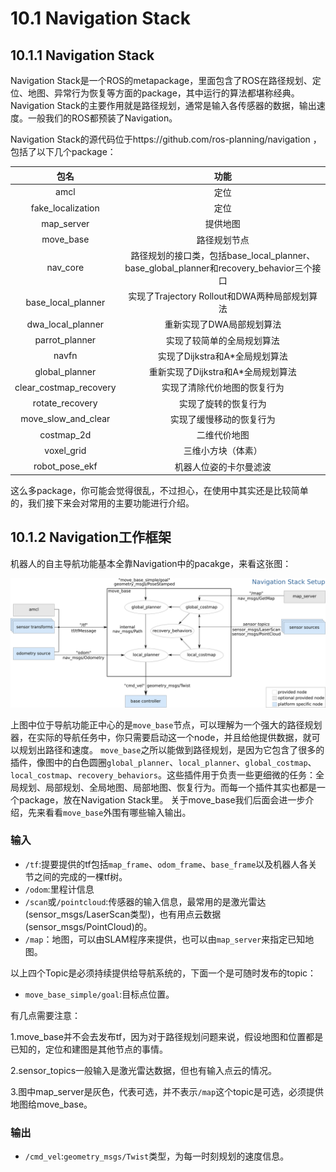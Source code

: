 # 10.1 Navigation Stack

## 10.1.1 Navigation Stack
Navigation Stack是一个ROS的metapackage，里面包含了ROS在路径规划、定位、地图、异常行为恢复等方面的package，其中运行的算法都堪称经典。Navigation Stack的主要作用就是路径规划，通常是输入各传感器的数据，输出速度。一般我们的ROS都预装了Navigation。

Navigation Stack的源代码位于https://github.com/ros-planning/navigation ，包括了以下几个package：

|    包名    | 功能 |
| :------:   | :------:           |
| amcl           |   定位 |
| fake_localization               |   定位 |
| map_server   |  提供地图  |
| move_base   |  路径规划节点 |
| nav_core    |   路径规划的接口类，包括base_local_planner、base_global_planner和recovery_behavior三个接口 |
| base_local_planner      |  实现了Trajectory Rollout和DWA两种局部规划算法 |
| dwa_local_planner| 重新实现了DWA局部规划算法|
| parrot_planner| 实现了较简单的全局规划算法|
| navfn| 实现了Dijkstra和A*全局规划算法|
| global_planner| 重新实现了Dijkstra和A*全局规划算法|
| clear_costmap_recovery| 实现了清除代价地图的恢复行为|
| rotate_recovery| 实现了旋转的恢复行为|
| move_slow_and_clear| 实现了缓慢移动的恢复行为|
| costmap_2d| 二维代价地图|
| voxel_grid| 三维小方块（体素）|
| robot_pose_ekf|机器人位姿的卡尔曼滤波|

这么多package，你可能会觉得很乱，不过担心，在使用中其实还是比较简单的，我们接下来会对常用的主要功能进行介绍。

## 10.1.2 Navigation工作框架
机器人的自主导航功能基本全靠Navigation中的pacakge，来看这张图：

![slam_gmapping](/pics/navigation.png)

上图中位于导航功能正中心的是`move_base`节点，可以理解为一个强大的路径规划器，在实际的导航任务中，你只需要启动这一个node，并且给他提供数据，就可以规划出路径和速度。
`move_base`之所以能做到路径规划，是因为它包含了很多的插件，像图中的白色圆圈`global_planner`、`local_planner`、`global_costmap`、`local_costmap`、`recovery_behaviors`。这些插件用于负责一些更细微的任务：全局规划、局部规划、全局地图、局部地图、恢复行为。而每一个插件其实也都是一个package，放在Navigation Stack里。
关于move_base我们后面会进一步介绍，先来看看`move_base`外围有哪些输入输出。

### 输入
* `/tf`:提要提供的tf包括`map_frame`、`odom_frame`、`base_frame`以及机器人各关节之间的完成的一棵tf树。
* `/odom`:里程计信息
* `/scan`或`/pointcloud`:传感器的输入信息，最常用的是激光雷达(sensor_msgs/LaserScan类型)，也有用点云数据(sensor_msgs/PointCloud)的。
* `/map`：地图，可以由SLAM程序来提供，也可以由`map_server`来指定已知地图。

以上四个Topic是必须持续提供给导航系统的，下面一个是可随时发布的topic：

* `move_base_simple/goal`:目标点位置。


有几点需要注意：

1.move_base并不会去发布tf，因为对于路径规划问题来说，假设地图和位置都是已知的，定位和建图是其他节点的事情。

2.sensor_topics一般输入是激光雷达数据，但也有输入点云的情况。

3.图中map_server是灰色，代表可选，并不表示`/map`这个topic是可选，必须提供地图给move_base。

### 输出
* `/cmd_vel`:`geometry_msgs/Twist`类型，为每一时刻规划的速度信息。

